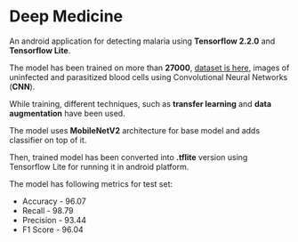 # Deep Medicine

An android application for detecting malaria using **Tensorflow 2.2.0** and **Tensorflow Lite**.

The model has been trained on more than **27000**, [dataset is here](https://www.kaggle.com/iarunava/cell-images-for-detecting-malaria), images of uninfected and parasitized blood cells using Convolutional Neural Networks (**CNN**).

While training, different techniques, such as **transfer learning** and **data augmentation** have been used.

The model uses **MobileNetV2** architecture for base model and adds classifier on top of it.

Then, trained model has been converted into **.tflite** version using Tensorflow Lite for running it in android platform.

The model has following metrics for test set:
* Accuracy - 96.07
* Recall - 98.79
* Precision - 93.44
* F1 Score - 96.04 




 